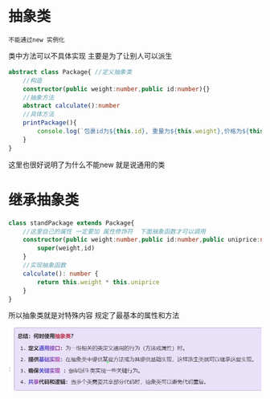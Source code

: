 # 抽象类

```
不能通过new 实例化
```

类中方法可以不具体实现  主要是为了让别人可以派生

```typescript
abstract class Package{ //定义抽象类
    //构造
    constructor(public weight:number,public id:number){}
    //抽象方法
    abstract calculate():number
    //具体方法
    printPackage(){
        console.log(`包裹id为${this.id}, 重量为${this.weight},价格为${this.calculate()}`)
    }
} 
```

这里也很好说明了为什么不能new 就是说通用的类

# 继承抽象类

```typescript
class standPackage extends Package{
    //这里自己的属性 一定要加 属性修饰符  下面抽象函数才可以调用
    constructor(public weight:number,public id:number,public uniprice:number){
        super(weight,id)
    }
    //实现抽象函数
    calculate(): number {
        return this.weight * this.uniprice
    }
}
```

所以抽象类就是对特殊内容 规定了最基本的属性和方法

![image-20250527222947744](https://raw.githubusercontent.com/Xioaruan912/pic/main/image-20250527222947744.png)